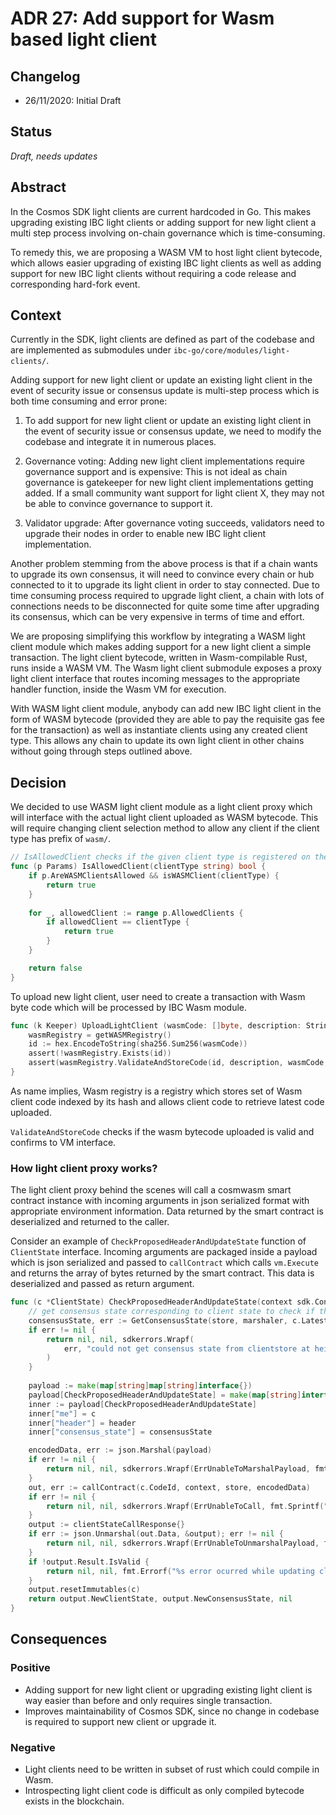 # ADR 27: Add support for Wasm based light client

## Changelog

- 26/11/2020: Initial Draft

## Status

*Draft, needs updates*

## Abstract

In the Cosmos SDK light clients are current hardcoded in Go. This makes upgrading existing IBC light clients or adding
support for new light client a multi step process involving on-chain governance which is time-consuming.

To remedy this, we are proposing a WASM VM to host light client bytecode, which allows easier upgrading of
existing IBC light clients as well as adding support for new IBC light clients without requiring a code release and corresponding
hard-fork event.

## Context
Currently in the SDK, light clients are defined as part of the codebase and are implemented as submodules under
`ibc-go/core/modules/light-clients/`.

Adding support for new light client or update an existing light client in the event of security
issue or consensus update is multi-step process which is both time consuming and error prone:

1. To add support for new light client or update an existing light client in the
   event of security issue or consensus update, we need to modify the codebase and integrate it in numerous places.

2. Governance voting: Adding new light client implementations require governance support and is expensive: This is
   not ideal as chain governance is gatekeeper for new light client implementations getting added. If a small community
   want support for light client X, they may not be able to convince governance to support it.

3. Validator upgrade: After governance voting succeeds, validators need to upgrade their nodes in order to enable new
   IBC light client implementation.

Another problem stemming from the above process is that if a chain wants to upgrade its own consensus, it will need to convince every chain
or hub connected to it to upgrade its light client in order to stay connected. Due to time consuming process required
to upgrade light client, a chain with lots of connections needs to be disconnected for quite some time after upgrading
its consensus, which can be very expensive in terms of time and effort.

We are proposing simplifying this workflow by integrating a WASM light client module which makes adding support for
a new light client a simple transaction. The light client bytecode, written in Wasm-compilable Rust, runs inside a WASM
VM. The Wasm light client submodule exposes a proxy light client interface that routes incoming messages to the
appropriate handler function, inside the Wasm VM for execution.

With WASM light client module, anybody can add new IBC light client in the form of WASM bytecode (provided they are able to pay the requisite gas fee for the transaction)
as well as instantiate clients using any created client type. This allows any chain to update its own light client in other chains
without going through steps outlined above.


## Decision

We decided to use WASM light client module as a light client proxy which will interface with the actual light client
uploaded as WASM bytecode. This will require changing client selection method to allow any client if the client type
has prefix of `wasm/`.

```go
// IsAllowedClient checks if the given client type is registered on the allowlist.
func (p Params) IsAllowedClient(clientType string) bool {
	if p.AreWASMClientsAllowed && isWASMClient(clientType) {
		return true
	}
	
	for _, allowedClient := range p.AllowedClients {
		if allowedClient == clientType {
			return true
		}
	}

	return false
}
```

To upload new light client, user need to create a transaction with Wasm byte code which will be
processed by IBC Wasm module.

```go
func (k Keeper) UploadLightClient (wasmCode: []byte, description: String) {
    wasmRegistry = getWASMRegistry()
    id := hex.EncodeToString(sha256.Sum256(wasmCode))
    assert(!wasmRegistry.Exists(id))
    assert(wasmRegistry.ValidateAndStoreCode(id, description, wasmCode, false))
}
```

As name implies, Wasm registry is a registry which stores set of Wasm client code indexed by its hash and allows
client code to retrieve latest code uploaded.

`ValidateAndStoreCode` checks if the wasm bytecode uploaded is valid and confirms to VM interface.

### How light client proxy works?

The light client proxy behind the scenes will call a cosmwasm smart contract instance with incoming arguments in json
serialized format with appropriate environment information. Data returned by the smart contract is deserialized and
returned to the caller.

Consider an example of `CheckProposedHeaderAndUpdateState` function of `ClientState` interface. Incoming arguments are
packaged inside a payload which is json serialized and passed to `callContract` which calls `vm.Execute` and returns the
array of bytes returned by the smart contract. This data is deserialized and passed as return argument.

```go
func (c *ClientState) CheckProposedHeaderAndUpdateState(context sdk.Context, marshaler codec.BinaryMarshaler, store sdk.KVStore, header exported.ClientMessage) (exported.ClientState, exported.ConsensusState, error) {
	// get consensus state corresponding to client state to check if the client is expired
	consensusState, err := GetConsensusState(store, marshaler, c.LatestHeight)
	if err != nil {
		return nil, nil, sdkerrors.Wrapf(
			err, "could not get consensus state from clientstore at height: %d", c.LatestHeight,
		)
	}
	
	payload := make(map[string]map[string]interface{})
	payload[CheckProposedHeaderAndUpdateState] = make(map[string]interface{})
	inner := payload[CheckProposedHeaderAndUpdateState]
	inner["me"] = c
	inner["header"] = header
	inner["consensus_state"] = consensusState

	encodedData, err := json.Marshal(payload)
	if err != nil {
		return nil, nil, sdkerrors.Wrapf(ErrUnableToMarshalPayload, fmt.Sprintf("underlying error: %s", err.Error()))
	}
	out, err := callContract(c.CodeId, context, store, encodedData)
	if err != nil {
		return nil, nil, sdkerrors.Wrapf(ErrUnableToCall, fmt.Sprintf("underlying error: %s", err.Error()))
	}
	output := clientStateCallResponse{}
	if err := json.Unmarshal(out.Data, &output); err != nil {
		return nil, nil, sdkerrors.Wrapf(ErrUnableToUnmarshalPayload, fmt.Sprintf("underlying error: %s", err.Error()))
	}
	if !output.Result.IsValid {
		return nil, nil, fmt.Errorf("%s error ocurred while updating client state", output.Result.ErrorMsg)
	}
	output.resetImmutables(c)
	return output.NewClientState, output.NewConsensusState, nil
}
```

## Consequences

### Positive
- Adding support for new light client or upgrading existing light client is way easier than before and only requires single transaction.
- Improves maintainability of Cosmos SDK, since no change in codebase is required to support new client or upgrade it.

### Negative
- Light clients need to be written in subset of rust which could compile in Wasm.
- Introspecting light client code is difficult as only compiled bytecode exists in the blockchain.
